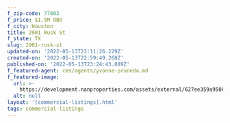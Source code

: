 ```yaml
---
f_zip-code: 77003
f_price: $1.5M OBO
f_city: Houston
title: 2901 Rusk St
f_state: TX
slug: 2901-rusk-st
updated-on: '2022-05-13T23:11:26.229Z'
created-on: '2022-05-13T22:59:49.268Z'
published-on: '2022-05-13T23:24:43.089Z'
f_featured-agent: cms/agents/yvonne-pruneda.md
f_featured-image:
  url: >-
    https://development.nanproperties.com/assets/external/627ee359a950843e8b9b4c45_screen20shot202022-05-1320at204.01.40%20PM.png
  alt: null
layout: '[commercial-listings].html'
tags: commercial-listings
---
```



